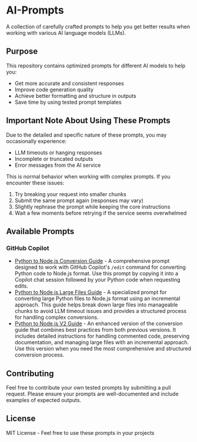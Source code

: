 # AI-Prompts

A collection of carefully crafted prompts to help you get better results when working with various AI language models (LLMs).

## Purpose

This repository contains optimized prompts for different AI models to help you:
- Get more accurate and consistent responses
- Improve code generation quality
- Achieve better formatting and structure in outputs
- Save time by using tested prompt templates

## Important Note About Using These Prompts

Due to the detailed and specific nature of these prompts, you may occasionally experience:
- LLM timeouts or hanging responses
- Incomplete or truncated outputs
- Error messages from the AI service

This is normal behavior when working with complex prompts. If you encounter these issues:
1. Try breaking your request into smaller chunks
2. Submit the same prompt again (responses may vary)
3. Slightly rephrase the prompt while keeping the core instructions
4. Wait a few moments before retrying if the service seems overwhelmed

## Available Prompts

### GitHub Copilot
- [Python to Node.js Conversion Guide](./Copilot/PythonToNodejs.md) - A comprehensive prompt designed to work with GitHub Copilot's `/edit` command for converting Python code to Node.js format. Use this prompt by copying it into a Copilot chat session followed by your Python code when requesting edits.
- [Python to Node.js Large Files Guide](./Copilot/PythonToNodejsLargeFiles.md) - A specialized prompt for converting large Python files to Node.js format using an incremental approach. This guide helps break down large files into manageable chunks to avoid LLM timeout issues and provides a structured process for handling complex conversions.
- [Python to Node.js V2 Guide](./Copilot/PythonToNodejs-V2.md) - An enhanced version of the conversion guide that combines best practices from both previous versions. It includes detailed instructions for handling commented code, preserving documentation, and managing large files with an incremental approach. Use this version when you need the most comprehensive and structured conversion process.

## Contributing

Feel free to contribute your own tested prompts by submitting a pull request. Please ensure your prompts are well-documented and include examples of expected outputs.

## License

MIT License - Feel free to use these prompts in your projects